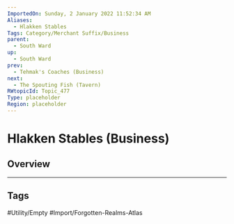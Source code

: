 ```yaml
---
ImportedOn: Sunday, 2 January 2022 11:52:34 AM
Aliases:
  - Hlakken Stables
Tags: Category/Merchant Suffix/Business
parent:
  - South Ward
up:
  - South Ward
prev:
  - Tehmak's Coaches (Business)
next:
  - The Spouting Fish (Tavern)
RWtopicId: Topic_477
Type: placeholder
Region: placeholder
---
```

# Hlakken Stables (Business)
## Overview

---
## Tags
#Utility/Empty #Import/Forgotten-Realms-Atlas

